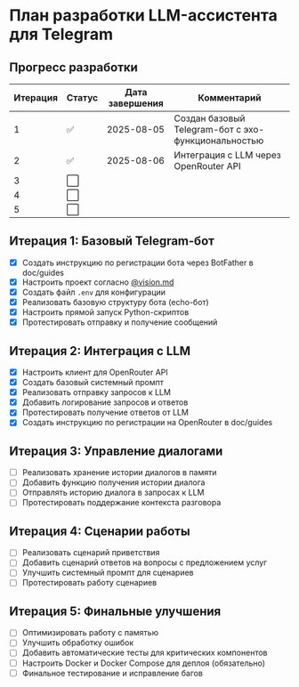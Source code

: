 # План разработки LLM-ассистента для Telegram

## Прогресс разработки

| Итерация | Статус | Дата завершения | Комментарий |
|----------|--------|-----------------|-------------|
| 1        | ✅     | 2025-08-05      | Создан базовый Telegram-бот с эхо-функциональностью |
| 2        | ✅     | 2025-08-06      | Интеграция с LLM через OpenRouter API |
| 3        | ⬜     |                 |             |
| 4        | ⬜     |                 |             |
| 5        | ⬜     |                 |             |

## Итерация 1: Базовый Telegram-бот

- [x] Создать инструкцию по регистрации бота через BotFather в doc/guides
- [x] Настроить проект согласно [@vision.md](./vision.md)
- [x] Создать файл `.env` для конфигурации
- [x] Реализовать базовую структуру бота (echo-бот)
- [x] Настроить прямой запуск Python-скриптов
- [x] Протестировать отправку и получение сообщений

## Итерация 2: Интеграция с LLM

- [x] Настроить клиент для OpenRouter API
- [x] Создать базовый системный промпт
- [x] Реализовать отправку запросов к LLM
- [x] Добавить логирование запросов и ответов
- [x] Протестировать получение ответов от LLM
- [x] Создать инструкцию по регистрации на OpenRouter в doc/guides

## Итерация 3: Управление диалогами

- [ ] Реализовать хранение истории диалогов в памяти
- [ ] Добавить функцию получения истории диалога
- [ ] Отправлять историю диалога в запросах к LLM
- [ ] Протестировать поддержание контекста разговора

## Итерация 4: Сценарии работы

- [ ] Реализовать сценарий приветствия
- [ ] Добавить сценарий ответов на вопросы с предложением услуг
- [ ] Улучшить системный промпт для сценариев
- [ ] Протестировать работу сценариев

## Итерация 5: Финальные улучшения

- [ ] Оптимизировать работу с памятью
- [ ] Улучшить обработку ошибок
- [ ] Добавить автоматические тесты для критических компонентов
- [ ] Настроить Docker и Docker Compose для деплоя (обязательно)
- [ ] Финальное тестирование и исправление багов